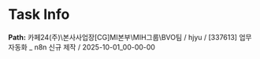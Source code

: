 # Task Info

**Path:** 카페24(주)\본사사업장\[CG]MI본부\MIH그룹\BVO팀 / hjyu / [337613] 업무 자동화 _ n8n 신규 제작 / 2025-10-01_00-00-00

